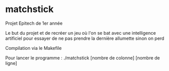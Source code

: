 # matchstick

Projet Epitech de 1er année

Le but du projet et de recréer un jeu où l'on se bat avec une intelligence artificiel pour essayer de ne pas prendre la dernière allumette sinon on perd

Compilation via le Makefile

Pour lancer le programme : ./matchstick [nombre de colonne] [nombre de ligne]
